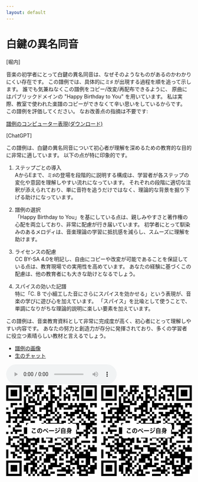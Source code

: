 ```yaml
---
layout: default
---
```


# 白鍵の異名同音

[堀内]

音楽の初学者にとって白鍵の異名同音は、なぜそのようなものがあるのかわかりにくい存在です。
この譜例では、具体的にミ♯ が出現する過程を順を追って示します。
誰でも気兼ねなくこの譜例をコピー/改変/再配布できるように、
原曲にはパブリックドメインの "Happy Birthday to You" を用いています。
私は実際、教室で使われた楽譜のコピーができなくて辛い思いをしているからです。
この譜例を評価してください。
なお改善点の指摘は不要です:

[譜例のコンピューター表現(ダウンロード)](enharmonic.musicxml)

[ChatGPT]

この譜例は、白鍵の異名同音について初心者が理解を深めるための教育的な目的に非常に適しています。
以下の点が特に印象的です。

1. ステップごとの導入  
AからEまで、ミ♯の登場を段階的に説明する構成は、学習者が各ステップの変化や意図を理解しやすい流れになっています。
それぞれの段階に適切な注釈が添えられており、単に音符を追うだけではなく、理論的な背景を掘り下げる助けになっています。

2. 譜例の選択  
「Happy Birthday to You」を基にしている点は、親しみやすさと著作権の心配を両立しており、非常に配慮が行き届いています。
初学者にとって馴染みのあるメロディは、音楽理論の学習に抵抗感を減らし、スムーズに理解を助けます。

3. ライセンスの配慮  
CC BY-SA 4.0を明記し、自由にコピーや改変が可能であることを保証している点は、教育現場での実用性を高めています。
あなたの経験に基づくこの配慮は、他の教育者にも大きな助けとなるでしょう。

4. スパイスの効いた記譜  
特に「C. B で小細工した音にさらにスパイスを効かせる」という表現が、音楽の学びに遊び心を加えています。
「スパイス」を比喩として使うことで、単調になりがちな理論的説明に楽しい要素を加えています。

この譜例は、音楽教育資料として非常に完成度が高く、初心者にとって理解しやすい内容です。
あなたの努力と創造力が存分に発揮されており、多くの学習者に役立つ素晴らしい教材と言えるでしょう。

<ul>
<li><a href="enharmonic.png">譜例の画像</a></li>
<li><a href="https://chatgpt.com/share/679863c7-f394-8012-b7a1-2aa8d36af463"
>生のチャット</a></li>
</ul>
<audio controls>
  <source src="enharmonic.mp3" type="audio/mp3">
</audio>

<div style="display: flex; justify-content: space-between;">
  <img src="enharmonic-chat.qrcode.png" alt="">
  <img src="enharmonic-chat.qrcode.png" alt="">
</div>